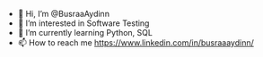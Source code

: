 - 👋 Hi, I’m @BusraaAydinn
- 👀 I’m interested in Software Testing
- 🌱 I’m currently learning Python, SQL
- 📫 How to reach me https://www.linkedin.com/in/busraaaydinn/

<!---
BusraaAydinn/BusraaAydinn is a ✨ special ✨ repository because its `README.md` (this file) appears on your GitHub profile.
You can click the Preview link to take a look at your changes.
--->
